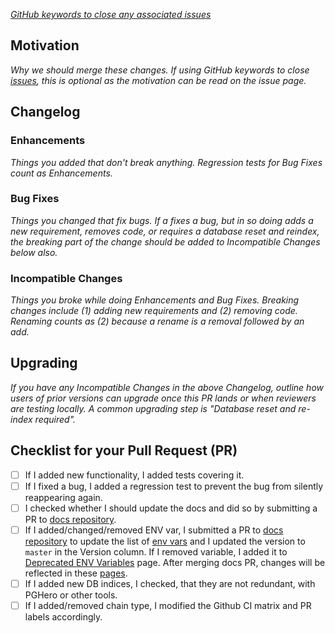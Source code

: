 *[GitHub keywords to close any associated issues](https://blog.github.com/2013-05-14-closing-issues-via-pull-requests/)*

## Motivation

*Why we should merge these changes.  If using GitHub keywords to close [issues](https://github.com/poanetwork/blockscout/issues), this is optional as the motivation can be read on the issue page.*

## Changelog

### Enhancements

*Things you added that don't break anything.  Regression tests for Bug Fixes count as Enhancements.*

### Bug Fixes

*Things you changed that fix bugs.  If a fixes a bug, but in so doing adds a new requirement, removes code, or requires a database reset and reindex, the breaking part of the change should be added to Incompatible Changes below also.*

### Incompatible Changes

*Things you broke while doing Enhancements and Bug Fixes.  Breaking changes include (1) adding new requirements and (2) removing code.  Renaming counts as (2) because a rename is a removal followed by an add.*

## Upgrading

*If you have any Incompatible Changes in the above Changelog, outline how users of prior versions can upgrade once this PR lands or when reviewers are testing locally.  A common upgrading step is "Database reset and re-index required".*

## Checklist for your Pull Request (PR)

- [ ] If I added new functionality, I added tests covering it.
- [ ] If I fixed a bug, I added a regression test to prevent the bug from silently reappearing again.
- [ ] I checked whether I should update the docs and did so by submitting a PR to [docs repository](https://github.com/blockscout/docs).
- [ ] If I added/changed/removed ENV var, I submitted a PR to [docs repository](https://github.com/blockscout/docs) to update the list of [env vars](https://github.com/blockscout/docs/blob/master/for-developers/information-and-settings/env-variables.md) and I updated the version to `master` in the Version column. If I removed variable, I added it to [Deprecated ENV Variables](https://github.com/blockscout/docs/blob/master/for-developers/information-and-settings/env-variables/deprecated-env-variables/README.md) page. After merging docs PR, changes will be reflected in these [pages](https://docs.blockscout.com/for-developers/information-and-settings/env-variables).
- [ ] If I added new DB indices, I checked, that they are not redundant, with PGHero or other tools.
- [ ] If I added/removed chain type, I modified the Github CI matrix and PR labels accordingly.
